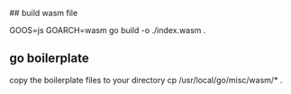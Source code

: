## build wasm file

GOOS=js GOARCH=wasm go build -o ./index.wasm .

## go boilerplate

copy the boilerplate files to your directory
cp /usr/local/go/misc/wasm/\* .
